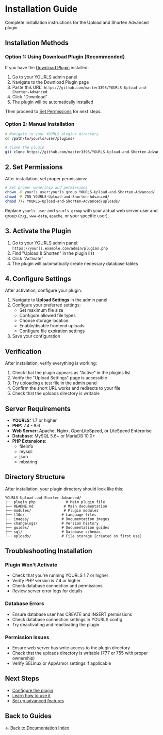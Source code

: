 # Installation Guide

Complete installation instructions for the Upload and Shorten Advanced plugin.

## Installation Methods

### Option 1: Using Download Plugin (Recommended)

If you have the [Download Plugin](https://github.com/krissss/yourls-download-plugin) installed:

1. Go to your YOURLS admin panel
2. Navigate to the Download Plugin page
3. Paste this URL: `https://github.com/master3395/YOURLS-Upload-and-Shorten-Advanced`
4. Click "Download"
5. The plugin will be automatically installed

Then proceed to [Set Permissions](#2-set-permissions) for next steps.

### Option 2: Manual Installation

```bash
# Navigate to your YOURLS plugins directory
cd /path/to/yourls/user/plugins/

# Clone the plugin
git clone https://github.com/master3395/YOURLS-Upload-and-Shorten-Advanced.git
```

## 2. Set Permissions

After installation, set proper permissions:

```bash
# Set proper ownership and permissions
chown -R yourls_user:yourls_group YOURLS-Upload-and-Shorten-Advanced/
chmod -R 755 YOURLS-Upload-and-Shorten-Advanced/
chmod 777 YOURLS-Upload-and-Shorten-Advanced/uploads/
```

Replace `yourls_user` and `yourls_group` with your actual web server user and group (e.g., `www-data`, `apache`, or your specific user).

## 3. Activate the Plugin

1. Go to your YOURLS admin panel: `https://yourls.example.com/admin/plugins.php`
2. Find "Upload & Shorten" in the plugin list
3. Click "Activate"
4. The plugin will automatically create necessary database tables

## 4. Configure Settings

After activation, configure your plugin:

1. Navigate to **Upload Settings** in the admin panel
2. Configure your preferred settings:
   - Set maximum file size
   - Configure allowed file types
   - Choose storage location
   - Enable/disable frontend uploads
   - Configure file expiration settings
3. Save your configuration

## Verification

After installation, verify everything is working:

1. Check that the plugin appears as "Active" in the plugins list
2. Verify the "Upload Settings" page is accessible
3. Try uploading a test file in the admin panel
4. Confirm the short URL works and redirects to your file
5. Check that the uploads directory is writable

## Server Requirements

- **YOURLS:** 1.7 or higher
- **PHP:** 7.4 - 8.6
- **Web Server:** Apache, Nginx, OpenLiteSpeed, or LiteSpeed Enterprise
- **Database:** MySQL 5.6+ or MariaDB 10.0+
- **PHP Extensions:** 
  - fileinfo
  - mysqli
  - json
  - mbstring

## Directory Structure

After installation, your plugin directory should look like this:

```
YOURLS-Upload-and-Shorten-Advanced/
├── plugin.php              # Main plugin file
├── README.md              # Main documentation
├── modules/               # Plugin modules
├── l10n/                 # Language files
├── images/               # Documentation images
├── changelogs/           # Version history
├── guides/               # Documentation guides
├── sql/                  # Database schemas
└── uploads/              # File storage (created on first use)
```

## Troubleshooting Installation

### Plugin Won't Activate

- Check that you're running YOURLS 1.7 or higher
- Verify PHP version is 7.4 or higher
- Check database connection and permissions
- Review server error logs for details

### Database Errors

- Ensure database user has CREATE and INSERT permissions
- Check database connection settings in YOURLS config
- Try deactivating and reactivating the plugin

### Permission Issues

- Ensure web server has write access to the plugin directory
- Check that the uploads directory is writable (777 or 755 with proper ownership)
- Verify SELinux or AppArmor settings if applicable

## Next Steps

- [Configure the plugin](configuration.md)
- [Learn how to use it](usage.md)
- [Set up advanced features](advanced-configuration.md)

## Back to Guides

[← Back to Documentation Index](README.md)

